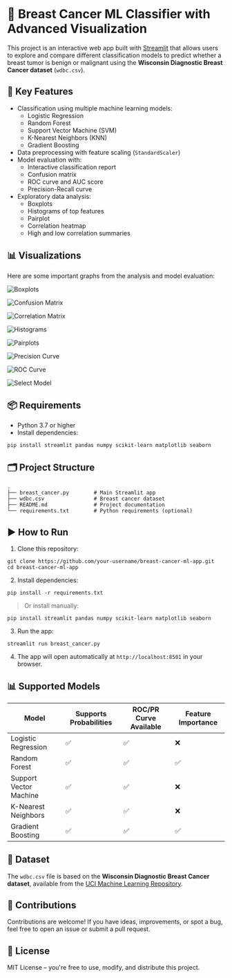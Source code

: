 # 🧬 Breast Cancer ML Classifier with Advanced Visualization

This project is an interactive web app built with [Streamlit](https://streamlit.io/) that allows users to explore and compare different classification models to predict whether a breast tumor is benign or malignant using the **Wisconsin Diagnostic Breast Cancer dataset** (`wdbc.csv`).

## 🚀 Key Features

- Classification using multiple machine learning models:
  - Logistic Regression
  - Random Forest
  - Support Vector Machine (SVM)
  - K-Nearest Neighbors (KNN)
  - Gradient Boosting
- Data preprocessing with feature scaling (`StandardScaler`)
- Model evaluation with:
  - Interactive classification report
  - Confusion matrix
  - ROC curve and AUC score
  - Precision-Recall curve
- Exploratory data analysis:
  - Boxplots
  - Histograms of top features
  - Pairplot
  - Correlation heatmap
  - High and low correlation summaries
 
## 📊 Visualizations

Here are some important graphs from the analysis and model evaluation:

![Boxplots](https://github.comjuanpyR/breast-cancer-ml-visualizer/raw/main/Machine%20Learning/Boxplots.png)

![Confusion Matrix](https://github.com/juanpyR/breast-cancer-ml-visualizer/raw/main/Machine%20Learning/Confusion_matrix.png)

![Correlation Matrix](https://github.com/juanpyR/breast-cancer-ml-visualizer/raw/main/iMachine%20Learning/Correlation_matrix.png)

![Histograms](https://github.com/juanpyR/breast-cancer-ml-visualizer/raw/main/Machine%20Learning/Histograms.png)

![Pairplots](https://github.com/juanpyR/breast-cancer-ml-visualizer/raw/main/Machine%20Learning/Pairplots.png)

![Precision Curve](https://github.com/juanpyR/breast-cancer-ml-visualizer/raw/main/Machine%20Learning/Precision_curve.png)

![ROC Curve](https://github.com/juanpyR/breast-cancer-ml-visualizer/raw/main/Machine%20Learning/ROC_curve.png)

![Select Model](https://github.com/juanpyR/breast-cancer-ml-visualizer/raw/main/Machine%20Learning/select_model.png)

## 📦 Requirements

- Python 3.7 or higher
- Install dependencies:

```
pip install streamlit pandas numpy scikit-learn matplotlib seaborn
```

## 🗂 Project Structure

```
.
├── breast_cancer.py        # Main Streamlit app
├── wdbc.csv                # Breast cancer dataset
├── README.md               # Project documentation
└── requirements.txt        # Python requirements (optional)
```

## ▶️ How to Run

1. Clone this repository:

```
git clone https://github.com/your-username/breast-cancer-ml-app.git
cd breast-cancer-ml-app
```

2. Install dependencies:

```
pip install -r requirements.txt
```

> Or install manually:

```
pip install streamlit pandas numpy scikit-learn matplotlib seaborn
```

3. Run the app:

```
streamlit run breast_cancer.py
```

4. The app will open automatically at `http://localhost:8501` in your browser.

## 📊 Supported Models

| Model                     | Supports Probabilities | ROC/PR Curve Available | Feature Importance |
|--------------------------|------------------------|------------------------|--------------------|
| Logistic Regression      | ✅                     | ✅                     | ❌                 |
| Random Forest            | ✅                     | ✅                     | ✅                 |
| Support Vector Machine   | ✅                     | ✅                     | ❌                 |
| K-Nearest Neighbors      | ✅                     | ✅                     | ❌                 |
| Gradient Boosting        | ✅                     | ✅                     | ✅                 |

## 📁 Dataset

The `wdbc.csv` file is based on the **Wisconsin Diagnostic Breast Cancer dataset**, available from the [UCI Machine Learning Repository](https://archive.ics.uci.edu/ml/datasets/Breast+Cancer+Wisconsin+(Diagnostic)).

## 🤝 Contributions

Contributions are welcome! If you have ideas, improvements, or spot a bug, feel free to open an issue or submit a pull request.

## 📄 License

MIT License – you're free to use, modify, and distribute this project.
